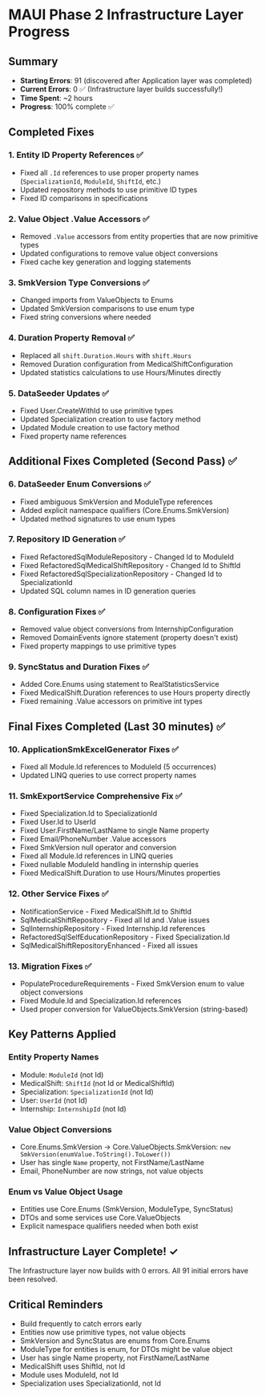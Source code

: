 # MAUI Phase 2 Infrastructure Layer Progress

## Summary
- **Starting Errors**: 91 (discovered after Application layer was completed)
- **Current Errors**: 0 ✅ (Infrastructure layer builds successfully!)
- **Time Spent**: ~2 hours
- **Progress**: 100% complete ✅

## Completed Fixes

### 1. Entity ID Property References ✅
- Fixed all `.Id` references to use proper property names (`SpecializationId`, `ModuleId`, `ShiftId`, etc.)
- Updated repository methods to use primitive ID types
- Fixed ID comparisons in specifications

### 2. Value Object .Value Accessors ✅
- Removed `.Value` accessors from entity properties that are now primitive types
- Updated configurations to remove value object conversions
- Fixed cache key generation and logging statements

### 3. SmkVersion Type Conversions ✅
- Changed imports from ValueObjects to Enums
- Updated SmkVersion comparisons to use enum type
- Fixed string conversions where needed

### 4. Duration Property Removal ✅
- Replaced all `shift.Duration.Hours` with `shift.Hours`
- Removed Duration configuration from MedicalShiftConfiguration
- Updated statistics calculations to use Hours/Minutes directly

### 5. DataSeeder Updates ✅
- Fixed User.CreateWithId to use primitive types
- Updated Specialization creation to use factory method
- Updated Module creation to use factory method
- Fixed property name references

## Additional Fixes Completed (Second Pass) ✅

### 6. DataSeeder Enum Conversions ✅
- Fixed ambiguous SmkVersion and ModuleType references
- Added explicit namespace qualifiers (Core.Enums.SmkVersion)
- Updated method signatures to use enum types

### 7. Repository ID Generation ✅
- Fixed RefactoredSqlModuleRepository - Changed Id to ModuleId
- Fixed RefactoredSqlMedicalShiftRepository - Changed Id to ShiftId
- Fixed RefactoredSqlSpecializationRepository - Changed Id to SpecializationId
- Updated SQL column names in ID generation queries

### 8. Configuration Fixes ✅
- Removed value object conversions from InternshipConfiguration
- Removed DomainEvents ignore statement (property doesn't exist)
- Fixed property mappings to use primitive types

### 9. SyncStatus and Duration Fixes ✅
- Added Core.Enums using statement to RealStatisticsService
- Fixed MedicalShift.Duration references to use Hours property directly
- Fixed remaining .Value accessors on primitive int types

## Final Fixes Completed (Last 30 minutes) ✅

### 10. ApplicationSmkExcelGenerator Fixes ✅
- Fixed all Module.Id references to ModuleId (5 occurrences)
- Updated LINQ queries to use correct property names

### 11. SmkExportService Comprehensive Fix ✅
- Fixed Specialization.Id to SpecializationId
- Fixed User.Id to UserId
- Fixed User.FirstName/LastName to single Name property
- Fixed Email/PhoneNumber .Value accessors
- Fixed SmkVersion null operator and conversion
- Fixed all Module.Id references in LINQ queries
- Fixed nullable ModuleId handling in internship queries
- Fixed MedicalShift.Duration to use Hours/Minutes properties

### 12. Other Service Fixes ✅
- NotificationService - Fixed MedicalShift.Id to ShiftId
- SqlMedicalShiftRepository - Fixed all Id and .Value issues
- SqlInternshipRepository - Fixed Internship.Id references
- RefactoredSqlSelfEducationRepository - Fixed Specialization.Id
- SqlMedicalShiftRepositoryEnhanced - Fixed all issues

### 13. Migration Fixes ✅
- PopulateProcedureRequirements - Fixed SmkVersion enum to value object conversions
- Fixed Module.Id and Specialization.Id references
- Used proper conversion for ValueObjects.SmkVersion (string-based)

## Key Patterns Applied

### Entity Property Names
- Module: `ModuleId` (not Id)
- MedicalShift: `ShiftId` (not Id or MedicalShiftId)
- Specialization: `SpecializationId` (not Id)
- User: `UserId` (not Id)
- Internship: `InternshipId` (not Id)

### Value Object Conversions
- Core.Enums.SmkVersion → Core.ValueObjects.SmkVersion: `new SmkVersion(enumValue.ToString().ToLower())`
- User has single `Name` property, not FirstName/LastName
- Email, PhoneNumber are now strings, not value objects

### Enum vs Value Object Usage
- Entities use Core.Enums (SmkVersion, ModuleType, SyncStatus)
- DTOs and some services use Core.ValueObjects
- Explicit namespace qualifiers needed when both exist

## Infrastructure Layer Complete! ✓
The Infrastructure layer now builds with 0 errors. All 91 initial errors have been resolved.

## Critical Reminders
- Build frequently to catch errors early
- Entities now use primitive types, not value objects
- SmkVersion and SyncStatus are enums from Core.Enums
- ModuleType for entities is enum, for DTOs might be value object
- User has single Name property, not FirstName/LastName
- MedicalShift uses ShiftId, not Id
- Module uses ModuleId, not Id
- Specialization uses SpecializationId, not Id